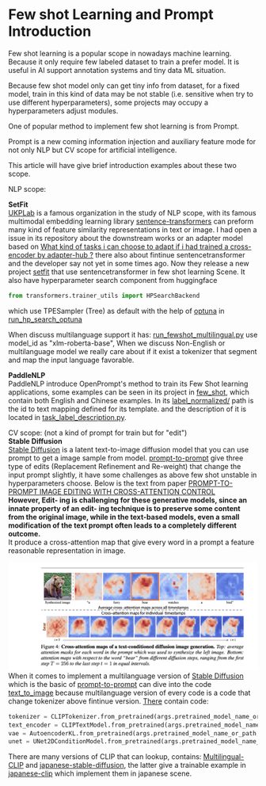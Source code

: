 # Few shot Learning and Prompt Introduction

Few shot learning is a popular scope in nowadays machine learning. Because it only require few labeled dataset to
train a prefer model. It is useful in AI support annotation systems and tiny data ML situation.

Because few shot model only can get tiny info from dataset, for a fixed model, train in this kind of data may be not stable (i.e. sensitive when try to use different hyperparameters), some projects may occupy a
hyperparameters adjust modules.

One of popular method to implement few shot learning is from Prompt.

Prompt is a new coming information injection and auxiliary feature mode
for not only NLP but CV scope for artificial intelligence.

This article will have give brief introduction examples about these two
scope.

NLP scope:

<b>SetFit</b><br/>
[UKPLab](https://github.com/UKPLab) is a famous organization in the study of NLP scope, with its famous multimodal embedding learning library [sentence-transformers](https://github.com/UKPLab/sentence-transformers) can preform many kind of feature similarity representations in text or image. I had open a issue in its repository about the downstream works or an adapter model based on [What kind of tasks i can choose to adapt if i had trained a cross-encoder by adapter-hub ?](https://github.com/UKPLab/sentence-transformers/issues/827) there also about fintinue sentencetransformer and the developer say not yet in some times ago. Now they release a new project [setfit](https://github.com/huggingface/setfit) that use sentencetransformer in few shot learning Scene.
It also have hyperparameter search component from huggingface
```python
from transformers.trainer_utils import HPSearchBackend
```
which use TPESampler (Tree) as default with the help of [optuna](https://github.com/optuna/optuna) in [run_hp_search_optuna](https://github.com/huggingface/setfit/blob/900adcc90c700e9a5e4abb69d56233c052321633/src/setfit/integrations.py)

When discuss multilanguage support it has:
[run_fewshot_multilingual.py](https://github.com/huggingface/setfit/blob/ebee18ceaecb4414482e0a6b92c97f3f99309d56/scripts/transformers/run_fewshot_multilingual.py) use model_id as "xlm-roberta-base", When we discuss Non-English or multilanguage model
we really care about if it exist a tokenizer that segment and map
the input language favorable.

<b>PaddleNLP</b><br/>
PaddleNLP introduce OpenPrompt's method to train its Few Shot learning applications, some examples can be seen in its project in [few_shot](https://github.com/PaddlePaddle/PaddleNLP/tree/0a618c70f95eeea29ac084d6cf16d26fad289dd5/examples/few_shot), which contain both English and Chinese examples.
In its [label_normalized/](https://github.com/PaddlePaddle/PaddleNLP/tree/0a618c70f95eeea29ac084d6cf16d26fad289dd5/examples/few_shot/p-tuning/label_normalized) path is the id to text mapping defined for its template. and the description of it is
 located in [task_label_description.py](https://github.com/PaddlePaddle/PaddleNLP/blob/0a618c70f95eeea29ac084d6cf16d26fad289dd5/examples/few_shot/efl/task_label_description.py).

CV scope: (not a kind of prompt for train but for "edit")<br/>
<b>Stable Diffusion</b><br/>
[Stable Diffusion](https://github.com/CompVis/stable-diffusion]) is a latent text-to-image diffusion model that you can use prompt
to get a image sample from model.
[prompt-to-prompt](https://github.com/google/prompt-to-prompt) give three type of edits (Replacement Refinement and Re-weight) that change the input prompt slightly, it have some challenges as
above few shot unstable in hyperparameters choose. Below is the text from paper [PROMPT-TO-PROMPT IMAGE EDITING WITH CROSS-ATTENTION CONTROL](https://prompt-to-prompt.github.io/ptp_files/Prompt-to-Prompt_preprint.pdf)
<br/>
<b>
However, Edit- ing is challenging for these generative models, since an innate property of an edit- ing technique is to preserve some content from the original image, while in the text-based models, even a small modification of the text prompt often leads to a completely different outcome.
</b>
<br/>
It produce a cross-attention map that give every word in a prompt
  a feature reasonable representation in image.

![avatar](pic/p2p_bear.png)
<br>
When it comes to implement a multilanguage version of [Stable Diffusion](https://github.com/CompVis/stable-diffusion]) which is the basic of [prompt-to-prompt](https://github.com/google/prompt-to-prompt) can dive into the code [text_to_image](https://github.com/huggingface/diffusers/tree/60c384bcd2b6f0cf9569fa8999ac8f7eff98b31a/examples/text_to_image) because multilanguage version of every code is a code that change
tokenizer above fintinue version. [There](https://github.com/huggingface/diffusers/blob/60c384bcd2b6f0cf9569fa8999ac8f7eff98b31a/examples/text_to_image/train_text_to_image.py) contain code:
```python
tokenizer = CLIPTokenizer.from_pretrained(args.pretrained_model_name_or_path, subfolder="tokenizer")
text_encoder = CLIPTextModel.from_pretrained(args.pretrained_model_name_or_path, subfolder="text_encoder")
vae = AutoencoderKL.from_pretrained(args.pretrained_model_name_or_path, subfolder="vae")
unet = UNet2DConditionModel.from_pretrained(args.pretrained_model_name_or_path, subfolder="unet")
```
There are many versions of CLIP that can lookup, contains: [Multilingual-CLIP](https://github.com/FreddeFrallan/Multilingual-CLIP) and [japanese-stable-diffusion](https://github.com/rinnakk/japanese-stable-diffusion), the latter give a trainable example in [japanese-clip](https://github.com/rinnakk/japanese-clip) which implement them in japanese scene.
